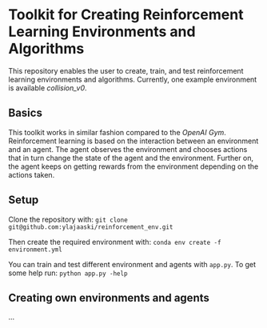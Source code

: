 # Toolkit for Creating Reinforcement Learning Environments and Algorithms

This repository enables the user to create, train, and test reinforcement learning environments and algorithms. Currently, one example environment is available *collision_v0*. 

## Basics

This toolkit works in similar fashion compared to the *OpenAI Gym*. Reinforcement learning is based on the interaction between an environment and an agent. The agent observes the environment and chooses actions that in turn change the state of the agent and the environment. Further on, the agent keeps on getting rewards from the environment depending on the actions taken. 

## Setup

Clone the repository with:
`git clone git@github.com:ylajaaski/reinforcement_env.git`

Then create the required environment with:
`conda env create -f environment.yml`

You can train and test different environment and agents with `app.py`. To get some help run:
`python app.py -help`

## Creating own environments and agents
...



